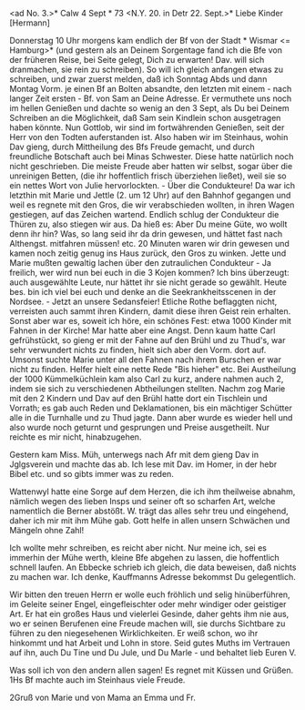 <ad No. 3.>* Calw 4 Sept <Donn>* 73
 <N.Y. 20. in Detr 22. Sept.>*
Liebe Kinder [Hermann]

Donnerstag 10 Uhr morgens kam endlich der Bf von der Stadt <Hotel>* Wismar <= Hamburg>* (und gestern als an Deinem Sorgentage fand ich die Bfe von der früheren Reise, bei Seite gelegt, Dich zu erwarten! Dav. will sich dranmachen, sie rein zu schreiben). So will ich gleich anfangen etwas zu schreiben, und zwar zuerst melden, daß ich Sonntag Abds und dann Montag Vorm. je einen Bf an Bolten absandte, den letzten mit einem - nach langer Zeit ersten - Bf. von Sam an Deine Adresse. Er vermuthete uns noch im hellen Genießen und dachte so wenig an den 3 Sept, als Du bei Deinem Schreiben an die Möglichkeit, daß Sam sein Kindlein schon ausgetragen haben könnte. Nun Gottlob, wir sind im fortwährenden Genießen, seit der Herr von den Todten auferstanden ist. Also haben wir im Steinhaus, wohin Dav gieng, durch Mittheilung des Bfs Freude gemacht, und durch freundliche Botschaft auch bei Minas Schwester. Diese hatte natürlich noch nicht geschrieben. Die meiste Freude aber hatten wir selbst, sogar über die unreinigen Betten, (die ihr hoffentlich frisch überziehen ließet), weil sie so ein nettes Wort von Julie hervorlockten. - Über die Condukteure! Da war ich letzthin mit Marie und Jettle (2. um 12 Uhr) auf den Bahnhof gegangen und weil es regnete mit den Gros, die wir verabschieden wollten, in ihren Wagen gestiegen, auf das Zeichen wartend. Endlich schlug der Condukteur die Thüren zu, also stiegen wir aus. Da hieß es: Aber Du meine Güte, wo wollt denn ihr hin? Was, so lang seid ihr da drin gewesen, und hättet fast nach Althengst. mitfahren müssen! etc. 20 Minuten waren wir drin gewesen und kamen noch zeitig genug ins Haus zurück, den Gros zu winken. Jette und Marie mußten gewaltig lachen über den zutraulichen Condukteur - Ja freilich, wer wird nun bei euch in die 3 Kojen kommen? Ich bins überzeugt: auch ausgewählte Leute, nur hättet ihr sie nicht gerade so gewählt. Heute bes. bin ich viel bei euch und denke an die Seekrankheitsscenen in der Nordsee. - Jetzt an unsere Sedansfeier! Etliche Rothe beflaggten nicht, verreisten auch sammt ihren Kindern, damit diese ihren Geist rein erhalten. Sonst aber war es, soweit ich höre, ein schönes Fest: etwa 1000 Kinder mit Fahnen in der Kirche! Mar hatte aber eine Angst. Denn kaum hatte Carl gefrühstückt, so gieng er mit der Fahne auf den Brühl und zu Thud's, war sehr verwundert nichts zu finden, hielt sich aber den Vorm. dort auf. Umsonst suchte Marie unter all den Fahnen nach ihrem Burschen er war nicht zu finden. Helfer hielt eine nette Rede "Bis hieher" etc. Bei Austheilung der 1000 Kümmelküchlein kam also Carl zu kurz, andere nahmen auch 2, indem sie sich zu verschiedenen Abtheilungen stellten. Nachm zog Marie mit den 2 Kindern und Dav auf den Brühl hatte dort ein Tischlein und Vorrath; es gab auch Reden und Deklamationen, bis ein mächtiger Schütter alle in die Turnhalle und zu Thud jagte. Dann aber wurde es wieder hell und also wurde noch geturnt und gesprungen und Preise ausgetheilt. Nur reichte es mir nicht, hinabzugehen.

Gestern kam Miss. Müh, unterwegs nach Afr mit dem gieng Dav in Jglgsverein und machte das ab. Ich lese mit Dav. im Homer, in der hebr Bibel etc. und so gibts immer was zu reden.

Wattenwyl hatte eine Sorge auf dem Herzen, die ich ihm theilweise abnahm, nämlich wegen des lieben Insps und seiner oft so scharfen Art, welche namentlich die Berner abstößt. W. trägt das alles sehr treu und eingehend, daher ich mir mit ihm Mühe gab. Gott helfe in allen unsern Schwächen und Mängeln ohne Zahl!

Ich wollte mehr schreiben, es reicht aber nicht. Nur meine ich, sei es immerhin der Mühe werth, kleine Bfe abgehen zu lassen, die hoffentlich schnell laufen. An Ebbecke schrieb ich gleich, die data beweisen, daß nichts zu machen war. Ich denke, Kauffmanns Adresse bekommst Du gelegentlich.

Wir bitten den treuen Herrn er wolle euch fröhlich und selig hinüberführen, im Geleite seiner Engel, eingefleischter oder mehr windiger oder geistiger Art. Er hat ein großes Haus und vielerlei Gesinde, daher gehts ihm nie aus, wo er seinen Berufenen eine Freude machen will, sie durchs Sichtbare zu führen zu den niegesehenen Wirklichkeiten. Er weiß schon, wo ihr hinkommt und hat Arbeit und Lohn in store. Seid gutes Muths im Vertrauen auf ihn, auch Du Tine und Du Jule, und Du Marle - und behaltet lieb Euren  V.

Was soll ich von den andern allen sagen! Es regnet mit Küssen und Grüßen. 
1Hs Bf machte auch im Steinhaus viele Freude.

2Gruß von Marie und von Mama an Emma und Fr.
